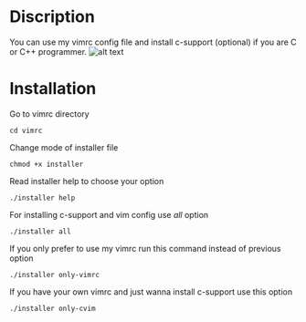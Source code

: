 # Discription
You can use my vimrc config file and install c-support (optional) if you are C or C++ programmer.
![alt text](https://raw.githubusercontent.com/mzd245/vimrc/master/Example.png)

# Installation
Go to vimrc directory 
```
cd vimrc
```
Change mode of installer file
```
chmod +x installer
```
Read installer help to choose your option 
```
./installer help
```
For installing c-support and vim config use *all* option 
```
./installer all
```
If you only prefer to use my vimrc run this command instead of previous option
```
./installer only-vimrc
```
If you have your own vimrc and just wanna install c-support use this option 
```
./installer only-cvim
```
